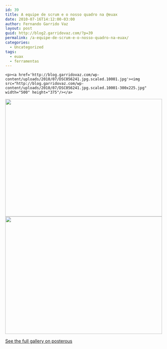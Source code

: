 ```yaml
---
id: 39
title: A equipe de scrum e o nosso quadro na @euax
date: 2010-07-16T14:12:00-03:00
author: Fernando Garrido Vaz
layout: post
guid: http://blog2.garridovaz.com/?p=39
permalink: /a-equipe-de-scrum-e-o-nosso-quadro-na-euax/
categories:
  - Uncategorized
tags:
  - euax
  - ferramentas
---
```

<!--:en-->

    <p><a href='http://blog.garridovaz.com/wp-content/uploads/2010/07/DSC056241.jpg.scaled.10001.jpg'><img src="http://blog.garridovaz.com/wp-content/uploads/2010/07/DSC056241.jpg.scaled.10001-300x225.jpg" width="500" height="375"/></a>
    

[<img src="https://i2.wp.com/blog.garridovaz.com/wp-content/uploads/2010/07/DSC056271.jpg.scaled.10001-300x225.jpg?resize=500%2C375" width="500" height="375" data-recalc-dims="1" />](https://i0.wp.com/blog.garridovaz.com/wp-content/uploads/2010/07/DSC056271.jpg.scaled.10001.jpg)  
[<img src="https://i0.wp.com/blog.garridovaz.com/wp-content/uploads/2010/07/DSC056281.jpg.scaled.10001-300x225.jpg?resize=500%2C375" width="500" height="375" data-recalc-dims="1" />](https://i0.wp.com/blog.garridovaz.com/wp-content/uploads/2010/07/DSC056281.jpg.scaled.10001.jpg) 

<div>
  <a href='http://garrido.posterous.com/a-equipe-de-scrum-e-o-nosso-quadro-na-euax'>See the full gallery on posterous</a>
</div></p> 

<!--:-->